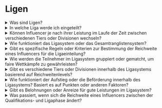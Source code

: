 # Ligen

<details>

<summary>Was sind Ligen?</summary>

Ligen sind vergleichbar mit Tiers in einer Fußballmeisterschaft. Sie spiegeln dein Leistungsniveau während der Qualifikationsrunden wider und gruppieren Spieler mit vergleichbaren Leistungen für Wettkämpfe. Eine höhere Platzierung in der Liga führt zu größeren Belohnungen. Weitere Details werden zum Start der ersten Saison bekannt gegeben.

</details>

<details>

<summary>In welche Liga werde ich eingeteilt?</summary>

Deine Ligaeinteilung hängt von deiner Platzierung während der Qualifikationsphasen ab. Teilnehmer sammeln täglich Punkte und klettern auf der Rangliste, was zu endgültigen Platzierungen nach Qualifikationsphase 1 und Qualifikationsphase 2 führt. Basierend auf den Gesamtleistungen und der Gesamtzahl der Teilnehmer werden Plätze in verschiedenen Ligen vergeben.

Die besten Teilnehmer jeder Qualifikationsphase erhalten Einladungen, um je nach ihrem Fähigkeitsniveau der am besten geeigneten Liga beizutreten.

Im Laufe der Saisons arbeiten die Ligen nach dem Auf- und Abstiegssystem. Die besten Teilnehmer steigen in höhere Ligen auf, während weniger erfolgreiche Teilnehmer in niedrigere Ligen versetzt werden.

Wenn du nach den Qualifikationsphasen beitrittst, wirst du in die Amateur-Liga eingeteilt. Diese Liga bietet nicht nur eigene Belohnungen, sondern bietet auch die Möglichkeit, in höhere Divisionen aufzusteigen und Belohnungen zu sichern/verbessern.

</details>

<details>

<summary>Können Influencer je nach ihrer Leistung im Laufe der Zeit zwischen verschiedenen Tiers oder Divisionen wechseln?</summary>

Influencer werden innerhalb ihrer jeweiligen Divisionen eingestuft. Die besten Teilnehmer steigen in die höhere Division auf (bis zur Premier League), während diejenigen mit niedrigeren Platzierungen in niedrigere Divisionen absteigen und schließlich die niedrigste Stufe, die Amateur-Liga, erreichen. Zusätzlich werden Influencer, die an einer Mindestanzahl von X Tagen keine Punkte verdienen, in eine niedrigere Division versetzt. In solchen Fällen erhalten sie nur die Mindestbelohnung für die aktuelle Saison, ohne für den kollektiven Bonus berechtigt zu sein. Dieses System ermutigt Influencer, kontinuierlich gute Leistungen zu erbringen und ihren Division-Status aufrechtzuerhalten.

</details>

<details>

<summary>Wie funktioniert das Ligasystem oder das Gesamtranglistensystem?</summary>

Besuche <mark style="color:red;">**{LINK ZU XBORG.COM, WO DAS LIGA- UND RANGLISTENSYSTEM ERKLÄRT WIRD}**</mark>

</details>

<details>

<summary>Gibt es spezifische Regeln oder Kriterien zur Bestimmung der Reichweite eines Influencers für die Ligaeinteilung?</summary>

Der Zugang zu einer Liga wird durch die endgültige Leistung eines Influencers während der Qualifikationsphasen 1 und 2 bestimmt. Die Ergebnisse der folgenden Saisons können dazu führen, dass man in derselben Division bleibt, in eine höhere Division aufsteigt oder absteigt.

</details>

<details>

<summary>Wie werden die Teilnehmer im Ligasystem gruppiert oder gematcht, um faire Wettkämpfe zu gewährleisten?</summary>

Ähnlich wie im Fußball treten die besten Teilnehmer gegen andere Top-Performer an, und so weiter.

</details>

<details>

<summary>Gibt es verschiedene Tiers oder Divisionen innerhalb des Ligasystems basierend auf Reichweitenlevels?</summary>

In den Qualifikationsrunden treten alle gegeneinander an. Während der ersten Saison werden die Teilnehmer basierend auf ihrer vorherigen Leistung in verschiedene Ligen eingeteilt.

</details>

<details>

<summary>Wie funktioniert der Aufstieg oder die Beförderung innerhalb des Ligasystems? Basiert es auf Punkten oder anderen Faktoren?</summary>

Der Aufstieg innerhalb derselben Liga wird durch angesammelte Punkte bestimmt. Jede Liga hat gemeinsame Meilensteine, die die Teilnehmer erreichen möchten und die allen Mitgliedern Vorteile bieten. Weitere Informationen findest du unter [Belohnungen](../rewards-test.md).

</details>

<details>

<summary>Gibt es Belohnungen oder Anreize für gute Leistungen im Ligasystem?</summary>

Nein, da wir die Gesamtleistung am Ende des Wettbewerbs belohnen, werden keine zusätzlichen Anreize geboten. Es ist jedoch wichtig zu beachten, dass Teilnehmer, um für die Ligabelohnung berechtigt zu sein, an mindestens 7 Tagen im Monat Punkte verdienen müssen. Jeder, der in eine höhere Liga aufsteigt, erhält automatisch eine größere Belohnung.

</details>

<details>

<summary>Was passiert, wenn sich die Reichweite eines Influencers zwischen der Qualifikations- und Ligaphase ändert?</summary>

Wenn sich die Reichweite eines Influencers zwischen der Qualifikationsphase und der Ligaphase signifikant ändert, hat dies keinen Einfluss auf seine Position innerhalb der Liga oder frühere Belohnungen.

Es ist jedoch wichtig zu beachten, dass ab der Ligaphase die Ligaplatzierung Bedeutung hat. Ein Influencer, der seine Reichweite erhöht, wird wahrscheinlich in der folgenden Saison in eine höhere Division aufsteigen, während jemand, der eine Verringerung der Reichweite erlebt, mit Abstieg konfrontiert sein könnte.

Ein weiterer wichtiger Aspekt ist, dass innerhalb der Ligen das Generieren von Punkten an mindestens 7 verschiedenen Tagen erforderlich ist, um für die Ligabelohnung berechtigt zu sein.

</details>
